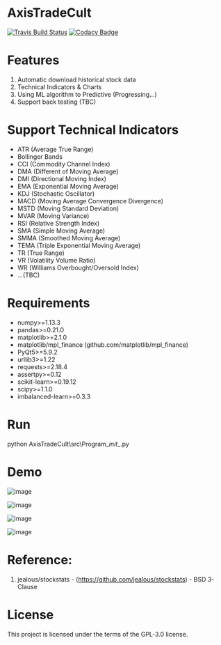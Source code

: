 # AxisTradeCult
[![Travis Build Status](https://travis-ci.org/zmcx16/AxisTradeCult.svg?branch=master)](https://travis-ci.org/zmcx16/AxisTradeCult)
[![Codacy Badge](https://api.codacy.com/project/badge/Grade/ec50d5cc63304932bbdc864fc29e39aa)](https://www.codacy.com/app/zmcx16/AxisTradeCult?utm_source=github.com&amp;utm_medium=referral&amp;utm_content=zmcx16/AxisTradeCult&amp;utm_campaign=Badge_Grade)

# Features
1.	Automatic download historical stock data
2.	Technical Indicators & Charts
3.	Using ML algorithm to Predictive (Progressing...)
4.	Support back testing (TBC)

# Support Technical Indicators
  *  ATR (Average True Range)
  *  Bollinger Bands
  *  CCI (Commodity Channel Index)
  *  DMA (Different of Moving Average)
  *  DMI (Directional Moving Index)
  *  EMA (Exponential Moving Average)
  *  KDJ (Stochastic Oscillator)
  *  MACD (Moving Average Convergence Divergence)
  *  MSTD (Moving Standard Deviation)
  *  MVAR (Moving Variance)
  *  RSI (Relative Strength Index)
  *  SMA (Simple Moving Average)
  *  SMMA (Smoothed Moving Average)
  *  TEMA (Triple Exponential Moving Average)
  *  TR (True Range)
  *  VR (Volatility Volume Ratio)
  *  WR (Williams Overbought/Oversold Index)
  *  ...(TBC)


# Requirements
  *  numpy>=1.13.3
  *  pandas>=0.21.0
  *  matplotlib>=2.1.0
  *  matplotlib/mpl_finance (github.com/matplotlib/mpl_finance)
  *  PyQt5>=5.9.2
  *  urllib3>=1.22
  *  requests>=2.18.4
  *  assertpy>=0.12
  *  scikit-learn>=0.19.12
  *  scipy>=1.1.0
  *  imbalanced-learn>=0.3.3

# Run
python AxisTradeCult\src\Program\__init__.py

# Demo

![image](https://github.com/zmcx16/AxisTradeCult/blob/master/DevLogDemo/demo1.png)

![image](https://github.com/zmcx16/AxisTradeCult/blob/master/DevLogDemo/demo2.png)

![image](https://github.com/zmcx16/AxisTradeCult/blob/master/DevLogDemo/demo3.png)

![image](https://github.com/zmcx16/AxisTradeCult/blob/master/DevLogDemo/demo4.png)

# Reference:
1. jealous/stockstats - (https://github.com/jealous/stockstats) -  BSD 3-Clause

# License
This project is licensed under the terms of the GPL-3.0 license.
